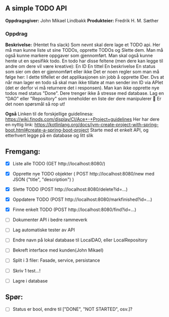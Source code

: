 ## A simple TODO API 

**Oppdragsgiver:** John Mikael Lindbakk
**Produkteier:** Fredrik H. M. Sæther

### Oppdrag
**Beskrivelse:**
(Hentet fra slack)
Som nevnt skal dere lage et TODO api. Her må man kunne liste ut sine TODOs, opprette TODOs og Slette dem. Man må også kunne markere oppgaver som gjennomført. Man skal også kunne hente ut en spesifikk todo.
En todo har disse feltene (men dere kan legge til andre om dere vil være kreative):
En ID
En tittel
En beskrivelse
En status som sier om den er gjennomført eller ikke
Det er noen regler som man må følge her:
I dette tilfellet er det applikasjonen sin jobb å opprette IDer. Dvs at når man lager en todo så skal man ikke tillate at man sender inn ID via APIet (det er derfor vi må returnere det i responsen).
Man kan ikke opprette nye todos med status "Done".
Dere trenger ikke å stresse med database. Lag en "DAO" eller "Repository" som inneholder en liste der dere manipulerer :slightly_smiling_face:
Er det noen spørsmål så rop ut!

**Også**
Linken til de forskjellige guidelinesa: https://wiki.finods.com/display/CI/Ace+-+Project+guidelines
Her har dere en nyttig link: https://kotlinlang.org/docs/jvm-create-project-with-spring-boot.html#create-a-spring-boot-project
Starte med et enkelt API, og etterhvert legge på en database og litt slik


## Fremgang: 
- [X] Liste alle TODO (GET http://localhost:8080/)
- [X] Opprette nye TODO objekter ( POST http://localhost:8080/new med JSON {"title", "description") )
- [X] Slette TODO (POST http://localhost:8080/delete?id=...)
- [X] Oppdatere TODO (POST http://localhost:8080/markfinished?id=...)
- [X] Finne enkelt TODO (POST http://localhost:8080/find?id=...)
- [ ] Dokumenter API i bedre rammeverk
- [ ] Lag automatiske tester av API
- [ ] Endre navn på lokal database til LocalDAO, eller LocalRepository
- [ ] Bekreft interface med kunden(John Mikael)
- [ ] Split i 3 filer: Fasade, service, persistance
- [ ] Skriv 1 test...!
- [ ] Lagre i database


## Spør: 
- [ ] Status er bool, endre til ["DONE", "NOT STARTED", osv.]?

